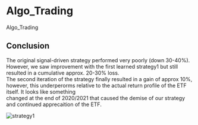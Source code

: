 # Algo_Trading
Algo_Trading
## Conclusion

The original signal-driven strategy performed very poorly (down 30-40%). However, we saw improvement with the first learned strategy1 but still resulted in a cumulative approx. 20-30% loss. <br>
The second iteration of the strategy finally resulted in a gain of approx 10%, however, this underperorms relative to the actual return profile of the ETF itself. It looks like something <br>
changed at the end of 2020/2021 that caused the demise of our strategy and continued apprecaition of the ETF.

![strategy1]([http://url/to/img.png](https://raw.githubusercontent.com/mcody93/Algo_Trading/main/strategy1.png)https://raw.githubusercontent.com/mcody93/Algo_Trading/main/strategy1.png)

